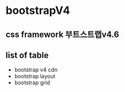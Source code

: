# bootstrapV4

## css framework 부트스트랩v4.6

## list of table
- bootstrap v4 cdn
- bootstrap layout
- bootstrap grid
